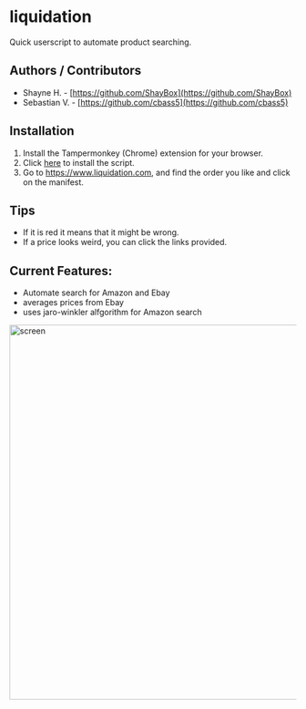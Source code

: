 # liquidation
Quick userscript to automate product searching.
## Authors / Contributors
* Shayne H. - [https://github.com/ShayBox](https://github.com/ShayBox)
* Sebastian V. - [https://github.com/cbass5](https://github.com/cbass5)
## Installation
1. Install the Tampermonkey (Chrome) extension for your browser.
2. Click [here](https://github.com/cbass5/liquidation/raw/master/Liquidation.user.js) to install the script.
3. Go to https://www.liquidation.com, and find the order you like and click on the manifest.
## Tips
- If it is red it means that it might be wrong. 
- If a price looks weird, you can click the links provided. 
## Current Features:
- Automate search for Amazon and Ebay
- averages prices from Ebay
- uses jaro-winkler alfgorithm for Amazon search
<img width="658" alt="screen" src="https://user-images.githubusercontent.com/44591891/90547448-64971180-e140-11ea-83c0-7372db28b949.PNG">
